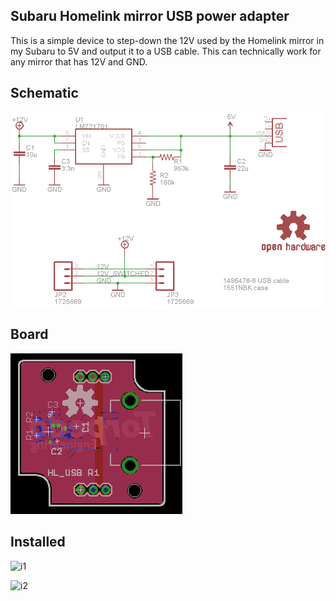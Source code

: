 ## Subaru Homelink mirror USB power adapter

This is a simple device to step-down the 12V used by the Homelink mirror in my Subaru to 5V and output it to a USB cable. This can technically work for any mirror that has 12V and GND.

## Schematic

![schematic](https://raw.githubusercontent.com/jotux/SubaruHomelinkUsbAdapter/master/pics/schematic.png "schematic")

## Board

![Board](https://raw.githubusercontent.com/jotux/SubaruHomelinkUsbAdapter/master/pics/board.png "Board")

## Installed


![i1](https://raw.githubusercontent.com/jotux/SubaruHomelinkUsbAdapter/master/pics/wiring.png "i1")

![i2](https://raw.githubusercontent.com/jotux/SubaruHomelinkUsbAdapter/master/pics/installed.png "i2")

